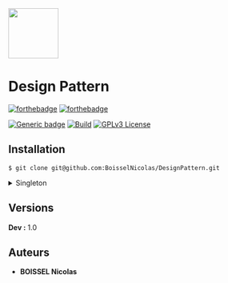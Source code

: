 <img src="https://logos-marques.com/wp-content/uploads/2021/03/Java-Logo.png" width="100px">

# Design Pattern

[![forthebadge](https://forthebadge.com/images/badges/built-with-love.svg)]()
[![forthebadge](https://forthebadge.com/images/badges/made-with-java.svg)](https://forthebadge.com)

[![Generic badge](https://img.shields.io/badge/For-Training-<green>.svg)](https://shields.io/)
[![Build](https://travis-ci.com/BoisselNicolas/Rils-deploy.svg?token=4kAo6qsZ5hqAksyhZUQD&branch=main)]()
[![GPLv3 License](https://img.shields.io/badge/License-GPL%20v3-yellow.svg)]()


## Installation

```
$ git clone git@github.com:BoisselNicolas/DesignPattern.git
```
<details>
  <summary>Singleton</summary>
  
  
```
$ cd singleton
```

### Compilation

```
$ mvn package
```


### Usage 

Pour éxécuter le programme

```
$ java -cp target/singleton-1.0-SNAPSHOT.jar com.sakolinsb.App
```
  
 </details>



## Versions

**Dev :** 1.0


## Auteurs

* **BOISSEL Nicolas** 

